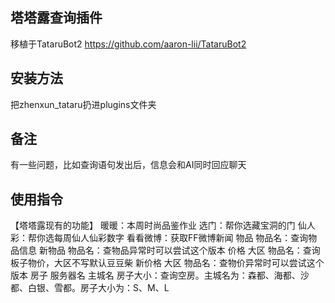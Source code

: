 
## 塔塔露查询插件
移植于TataruBot2
https://github.com/aaron-lii/TataruBot2


## 安装方法

把zhenxun_tataru扔进plugins文件夹

## 备注

有一些问题，比如查询语句发出后，信息会和AI同时回应聊天

## 使用指令

【塔塔露现有的功能】
暖暖：本周时尚品鉴作业
选门：帮你选藏宝洞的门
仙人彩：帮你选每周仙人仙彩数字
看看微博：获取FF微博新闻
物品 物品名：查询物品信息
新物品 物品名：查物品异常时可以尝试这个版本
价格 大区 物品名：查询板子物价，大区不写默认豆豆柴
新价格 大区 物品名：查物价异常时可以尝试这个版本
房子 服务器名 主城名 房子大小：查询空房。主城名为：森都、海都、沙都、白银、雪都。房子大小为：S、M、L
